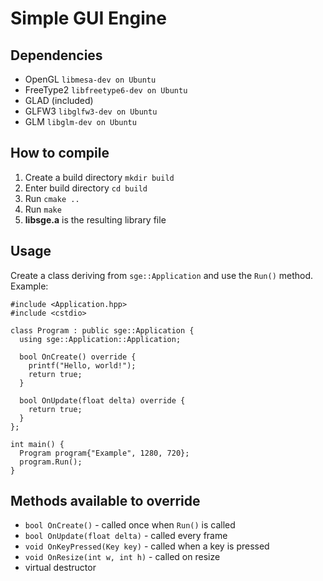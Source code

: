# Simple GUI Engine


## Dependencies
- OpenGL `libmesa-dev on Ubuntu`
- FreeType2 `libfreetype6-dev on Ubuntu`
- GLAD (included)
- GLFW3 `libglfw3-dev on Ubuntu`
- GLM `libglm-dev on Ubuntu`

## How to compile
1. Create a build directory `mkdir build`
2. Enter build directory `cd build`
3.  Run `cmake ..`
4. Run `make`
5. **libsge.a** is the resulting library file

## Usage
Create a class deriving from `sge::Application` and use the `Run()` method.
Example:
```
#include <Application.hpp>
#include <cstdio>

class Program : public sge::Application {
  using sge::Application::Application;
  
  bool OnCreate() override {
    printf("Hello, world!");
    return true;
  }

  bool OnUpdate(float delta) override {
    return true;
  }
};

int main() {
  Program program{"Example", 1280, 720};
  program.Run();
}
```

## Methods available to override
- `bool OnCreate()` - called once when `Run()` is called
- `bool OnUpdate(float delta)` - called every frame
- `void OnKeyPressed(Key key)` - called when a key is pressed
- `void OnResize(int w, int h)` - called on resize
- virtual destructor

